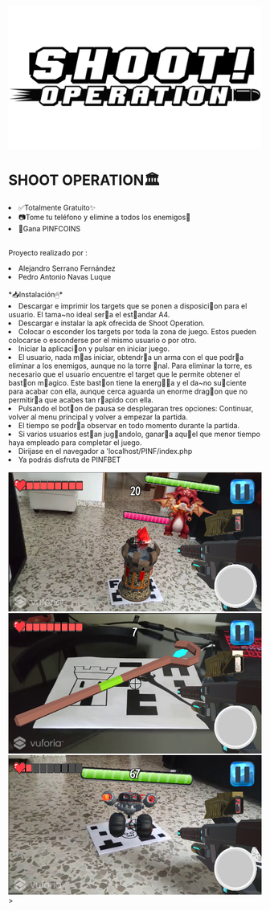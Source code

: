 ![Alt text](Images/titulo.png?raw=true "Optional Title")

# **SHOOT OPERATION**🏛
<li>✅Totalmente Gratuito✨</li>
<li>📷Tome tu teléfono y elimine a todos los enemigos👾</li>
<li>💸Gana PINFCOINS</li>
<br>

Proyecto realizado por :<br>
<li>Alejandro Serrano Fernández</li>
<li>Pedro Antonio Navas Luque</li>

<br>
*📥Instalación🖱*
<li>Descargar e imprimir los targets que se ponen a disposicion para el usuario. El tama~no ideal sera el estandar A4.</li>				
<li>Descargar e instalar la apk ofrecida de Shoot Operation.</li>
<li>Colocar o esconder los targets por toda la zona de juego. Estos pueden colocarse o esconderse por el mismo usuario o por otro.</li>
<li>Iniciar la aplicacion y pulsar en iniciar juego.</li>
<li>El usuario, nada mas iniciar, obtendra un arma con el que podra eliminar a los enemigos, aunque no la torre nal. Para eliminar la torre, es necesario que el usuario encuentre el target que le permite obtener el baston magico.
Este baston tiene la energa y el da~no suciente para acabar con ella,
aunque cerca aguarda un enorme dragon que no permitira que acabes tan
rapido con ella.</li>
<li>Pulsando el boton de pausa se desplegaran tres opciones: Continuar, volver al menu principal y volver a empezar la partida.</li>
<li>El tiempo se podra observar en todo momento durante la partida.</li>
<li>Si varios usuarios estan jugandolo, ganara aquel que menor tiempo haya empleado para completar el juego.</li>
<li>Dirijase en el navegador a 'localhost/PINF/index.php</li>
<li>Ya podrás disfruta de PINFBET</li>
<br>

<img src="Images/ingame1.png" width="800" />
<br>
<img src="Images/ingame2.png" width="800" />
<br>
<img src="Images/ingame3.png" width="800" />>
<br>
